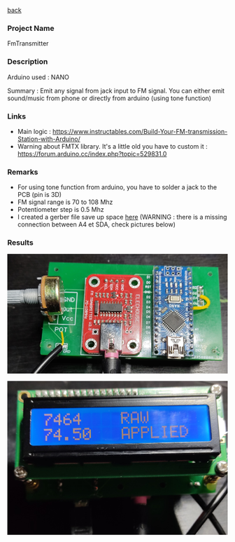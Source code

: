 [back](../README.md)

### Project Name
FmTransmitter

### Description

Arduino used : NANO

Summary : Emit any signal from jack input to FM signal.
You can either emit sound/music from phone or directly from arduino (using tone function)

### Links

- Main logic : https://www.instructables.com/Build-Your-FM-transmission-Station-with-Arduino/
- Warning about FMTX library. It's a little old you have to custom it : https://forum.arduino.cc/index.php?topic=529831.0

### Remarks

- For using tone function from arduino, you have to solder a jack to the PCB (pin is 3D)
- FM signal range is 70 to 108 Mhz
- Potentiometer step is 0.5 Mhz 
- I created a gerber file save up space [here](other/FmTransmitter_PCB_v1.zip) (WARNING : there is a missing connection between A4 et SDA, check pictures below)


### Results

![back](other/back.jpg "Back")

![side](other/front.jpg "Front")